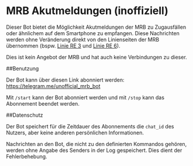 # MRB Akutmeldungen (inoffiziell)

Dieser Bot bietet die Möglichkeit Akutmeldungen der MRB zu Zugausfällen oder ähnlichem auf dem Smartphone zu empfangen. Diese Nachrichten werden ohne Veränderung direkt von den Linienseiten der MRB übernommen (bspw. [Linie RE 3](https://www.mitteldeutsche-regiobahn.de/de/strecken/linienuebersicht-fahrplaene/linie/re-3-dresden-hof) und [Linie RE 6](https://www.mitteldeutsche-regiobahn.de/de/strecken/linienuebersicht-fahrplaene/linie/re-6-leipzig-chemnitz)).

Dies ist kein Angebot der MRB und hat auch keine Verbindungen zu dieser. 

##Benutzung

Der Bot kann über diesen Link abonniert werden: https://telegram.me/unofficial_mrb_bot

Mit `/start` kann der Bot abonniert werden und mit `/stop` kann das Abonnement beendet werden.

##Datenschutz

Der Bot speichert für die Zeitdauer des Abonnements die `chat_id` des Nutzers, aber keine anderen persönlichen Informationen.

Nachrichten an den Bot, die nicht zu den definierten Kommandos gehören, werden ohne Angabe des Senders in der Log gespeichert. Dies dient der Fehlerbehebung.
